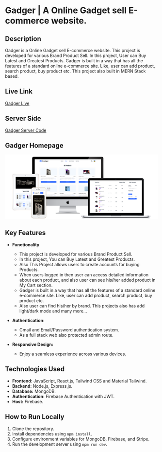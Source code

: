 # Gadger | A Online Gadget sell E-commerce website.

## Description

Gadger is a Online Gadget sell E-commerce website. This project is developed for various Brand Product Sell. In this project, User can Buy Latest and Greatest Products. Gadger is built in a way that has all the features of a standard online e-commerce site. Like, user can add product, search product, buy product etc. This project also built in MERN Stack based.

## Live Link

[Gadger Live](https://gadgerbd.web.app/)

## Server Side

[Gadger Server Code](https://github.com/hellomrariful/Gadger-Store-Server)

## Gadger Homepage

![Home Page of Gadger](/public/Gadger.png)

## Key Features

- **Functionality**

  - This project is developed for various Brand Product Sell.
  - In this project, You can Buy Latest and Greatest Products.
  - Also This Project allows users to create accounts for buying Products.
  - When users logged in then user can access detailed information about each product, and also user can see his/her added product in My Cart section.
  - Gadger is built in a way that has all the features of a standard online e-commerce site. Like, user can add product, search product, buy product etc.
  - Also user can find his/her by brand. This projects also has add light/dark mode and many more...

- **Authentication:**

  - Gmail and Email/Password authentication system.
  - As a full stack web also protected admin route.

- **Responsive Design:**
  - Enjoy a seamless experience across various devices.

## Technologies Used

- **Frontend:** JavaScript, React.js, Tailwind CSS and Material Tailwind.
- **Backend:** Node.js, Express.js.
- **Database:** MongoDB.
- **Authentication:** Firebase Authentication with JWT.
- **Host:** Firebase.

## How to Run Locally

1. Clone the repository.
2. Install dependencies using `npm install`.
3. Configure environment variables for MongoDB, Firebase, and Stripe.
4. Run the development server using `npm run dev`.
